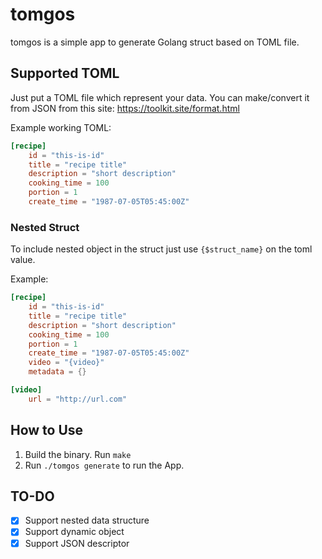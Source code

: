 # tomgos

tomgos is a simple app to generate Golang struct based on
TOML file.

## Supported TOML

Just put a TOML file which represent your data. You can make/convert
it from JSON from this site: https://toolkit.site/format.html

Example working TOML:
```toml
[recipe]
    id = "this-is-id"
    title = "recipe title"
    description = "short description"
    cooking_time = 100
    portion = 1
    create_time = "1987-07-05T05:45:00Z"
``` 

### Nested Struct
To include nested object in the struct just use `{$struct_name}` on the
toml value.

Example:
```toml
[recipe]
    id = "this-is-id"
    title = "recipe title"
    description = "short description"
    cooking_time = 100
    portion = 1
    create_time = "1987-07-05T05:45:00Z"
    video = "{video}"
    metadata = {}

[video]
    url = "http://url.com"
``` 


## How to Use

1. Build the binary. Run `make`
2. Run `./tomgos generate` to run the App.

## TO-DO

- [x] Support nested data structure
- [x] Support dynamic object
- [x] Support JSON descriptor